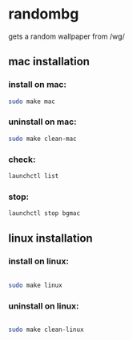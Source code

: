# randombg
gets a random wallpaper from /wg/


## mac installation

### install on mac:
```bash
sudo make mac
```

### uninstall on mac:

```bash
sudo make clean-mac
```
### check:
```bash
launchctl list
```

### stop:
```bash
launchctl stop bgmac
```

## linux installation


### install on linux:

```bash

sudo make linux

```

### uninstall on linux:

```bash

sudo make clean-linux

```
